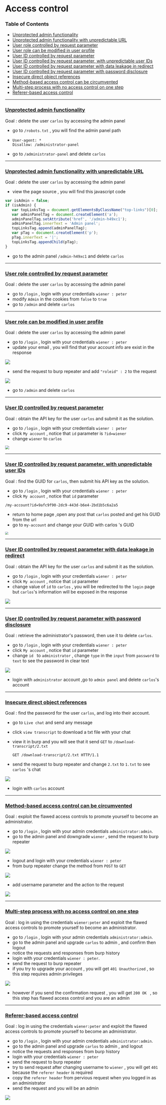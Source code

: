 
# Access control 



### Table of Contents

- [Unprotected admin functionality](#unprotected-admin-functionality)
- [Unprotected admin functionality with unpredictable URL](#unprotected-admin-functionality-with-unpredictable-url)
- [User role controlled by request parameter](#user-role-controlled-by-request-parameter)
- [User role can be modified in user profile](#user-role-can-be-modified-in-user-profile)
- [User ID controlled by request parameter](#user-id-controlled-by-request-parameter)
- [User ID controlled by request parameter, with unpredictable user IDs](#user-id-controlled-by-request-parameter-with-unpredictable-user-ids)
- [User ID controlled by request parameter with data leakage in redirect](#user-id-controlled-by-request-parameter-with-data-leakage-in-redirect)
- [User ID controlled by request parameter with password disclosure](#user-id-controlled-by-request-parameter-with-password-disclosure)
- [Insecure direct object references](#insecure-direct-object-references)
- [Method-based access control can be circumvented](#method-based-access-control-can-be-circumvented)
- [Multi-step process with no access control on one step](#multi-step-process-with-no-access-control-on-one-step)
- [Referer-based access control](#referer-based-access-control)

------



### [Unprotected admin functionality](https://portswigger.net/web-security/access-control/lab-unprotected-admin-functionality)

Goal : delete the user `carlos` by accessing the admin panel

- go to `/robots.txt` , you will find the admin panel path

- ```
  User-agent: *
  Disallow: /administrator-panel
  ```

- go to `/administrator-panel` and delete `carlos`



------



### [Unprotected admin functionality with unpredictable URL](https://portswigger.net/web-security/access-control/lab-unprotected-admin-functionality-with-unpredictable-url)

Goal : delete the user `carlos` by accessing the admin panel

- view the page source , you will find this javascript code 

````javascript
var isAdmin = false;
if (isAdmin) {
   var topLinksTag = document.getElementsByClassName("top-links")[0];
   var adminPanelTag = document.createElement('a');
   adminPanelTag.setAttribute('href', '/admin-h49xc1');
   adminPanelTag.innerText = 'Admin panel';
   topLinksTag.append(adminPanelTag);
   var pTag = document.createElement('p');
   pTag.innerText = '|';
   topLinksTag.appendChild(pTag);
}
````

- go to the admin panel `/admin-h49xc1` and delete `carlos`

 

------


### [User role controlled by request parameter](https://portswigger.net/web-security/access-control/lab-user-role-controlled-by-request-parameter)

Goal : delete the user `carlos` by accessing the admin panel

- go to `/login` , login with your credentials `wiener : peter`
- modify `Admin` in the cookies from `false` to `true`
- go to `/admin`  and delete `carlos`





------



### [User role can be modified in user profile](https://portswigger.net/web-security/access-control/lab-user-role-can-be-modified-in-user-profile)

Goal : delete the user `carlos` by accessing the admin panel

- go to `/login` , login with your credentials `wiener : peter`
- update your email , you will find that your account info are exist in the response

![](./access-control_img/1_1.png)



- send the request to burp repeater and add `"roleid" : 2` to the request

![](./access-control_img/1_2.png)



- go to `/admin`  and delete `carlos`



------



### [User ID controlled by request parameter](https://portswigger.net/web-security/access-control/lab-user-id-controlled-by-request-parameter)

Goal : obtain the API key for the user `carlos` and submit it as the solution.

- go to `/login` , login with your credentials `wiener : peter`
- click `My account`  , notice that `id` parameter is `?id=wiener `
- change `wiener` to `carlos`



<img src="./access-control_img/4_1.png" style="zoom:80%;" />



------



### [User ID controlled by request parameter, with unpredictable user IDs](https://portswigger.net/web-security/access-control/lab-user-id-controlled-by-request-parameter-with-unpredictable-user-ids)

Goal : find the GUID for `carlos`, then submit his API key as the solution.

- go to `/login` , login with your credentials `wiener : peter`
- click `My account`  , notice that `id` parameter

```
/my-account?id=9afc9f90-2dc9-443d-b6e4-2bd1b5c6a2a5
```

- return to home page ,open any post that `carlos` posted and get his GUID from the url
- go to `my-account` and change your GUID with carlos 's GUID

<img src="./access-control_img/5_1.png" style="zoom:60%;" />



------







### [User ID controlled by request parameter with data leakage in redirect](https://portswigger.net/web-security/access-control/lab-user-id-controlled-by-request-parameter-with-data-leakage-in-redirect)

Goal : obtain the API key for the user `carlos` and submit it as the solution.

- go to `/login` , login with your credentials `wiener : peter`
- click `My account`  , notice that `id` parameter
- change value of `id` to `carlos` , you will be redirected to the `login` page but `carlos`'s information will be exposed in the response

 <img src="./access-control_img/6_1.png"  />





------



### [User ID controlled by request parameter with password disclosure](https://portswigger.net/web-security/access-control/lab-user-id-controlled-by-request-parameter-with-password-disclosure)

Goal : retrieve the administrator's password, then use it to delete `carlos`.

- go to `/login` , login with your credentials `wiener : peter`
- click `My account`  , notice that `id` parameter 
- change `id ` to `administrator` , change `type` in the `input` from `password` to `text` to see the password in clear text

![](./access-control_img/7_1.png)



- login with `administrator` account ,go to `admin panel` and delete `carlos`'s account





------





### [Insecure direct object references](https://portswigger.net/web-security/access-control/lab-insecure-direct-object-references)

Goal : find the password for the user `carlos`, and log into their account.

- go to `Live chat` and send any message

- click `view transcript` to download a txt file with your chat

- view it in burp and you will see that it send `GET` to `/download-transcript/2.txt`

  ```http
  GET /download-transcript/2.txt HTTP/1.1
  ```

- send the request to burp repeater and change `2.txt` to `1.txt` to see `carlos` 's chat

 ![](./access-control_img/8_1.png)



- login with `carlos` account





------



### [Method-based access control can be circumvented](https://portswigger.net/web-security/access-control/lab-method-based-access-control-can-be-circumvented)

Goal : exploit the flawed access controls to promote yourself to become an administrator.

- go to `/login` , login with your admin credentials `administrator:admin`.
- go to the admin panel and downgrade `wiener`  , send the request to burp repeater

![](./access-control_img/3_1.png)



- logout and login with your credentials `wiener : peter`
- from burp repeater change the method from `POST` to `GET`



![](./access-control_img/3_2.png)



- add username parameter and the action to the request

![](./access-control_img/3_3.png)





------





### [Multi-step process with no access control on one step](https://portswigger.net/web-security/access-control/lab-multi-step-process-with-no-access-control-on-one-step)

Goal : log in using the credentials `wiener:peter` and exploit the flawed access controls to promote yourself to become an administrator.

- go to `/login` , login with your admin credentials `administrator:admin`.
- go to the admin panel and upgrade `carlos` to admin , and confirm  then logout
- notice the requests and responses from burp history
- login with your credentials `wiener : peter`.
- send the request to burp repeater
- if you try to upgrade your account , you will get `401 Unauthorized` , so this step requires admin privileges

![](./access-control_img/9_1.png)



- however if you send the confirmation request , you will get `200 OK ` , so this step has flawed access control and you are an admin 



 

------





### [Referer-based access control](https://portswigger.net/web-security/access-control/lab-referer-based-access-control)

Goal : log in using the credentials `wiener:peter` and exploit the flawed access controls to promote yourself to become an administrator.

- go to `/login` , login with your admin credentials `administrator:admin`.
- go to the admin panel and upgrade `carlos` to admin , and logout
- notice the requests and responses from burp history
- login with your credentials `wiener : peter`
- send the request to burp repeater
- try to send request after changing username to `wiener` , you will get `401` because the `referer header` is required
- copy the `referer header` from pervious request when you logged in as an administrator
- send the request and you will be an admin



![](./access-control_img/10_1.png)
